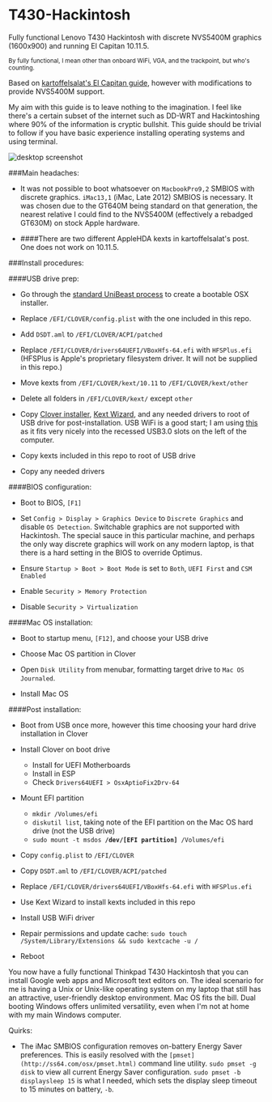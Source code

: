 # T430-Hackintosh
Fully functional Lenovo T430 Hackintosh with discrete NVS5400M graphics (1600x900) and running El Capitan 10.11.5. 

<sup>By fully functional, I mean other than onboard WiFi, VGA, and the trackpoint, but who's counting.</sup>

Based on [kartoffelsalat's El Capitan guide](http://www.tonymacx86.com/threads/guide-lenovo-t430-el-capitan.175935/), however with modifications to provide NVS5400M support.

My aim with this guide is to leave nothing to the imagination.  I feel like there's a certain subset of the internet such as DD-WRT and Hackintoshing where 90% of the information is cryptic bullshit.  This guide should be trivial to follow if you have basic experience installing operating systems and using terminal.

![desktop screenshot](http://i.imgur.com/DLfnx5D.jpg)

###Main headaches:

- It was not possible to boot whatsoever on `MacbookPro9,2` SMBIOS with discrete graphics. `iMac13,1` (iMac, Late 2012) SMBIOS is necessary.  It was chosen due to the GT640M being standard on that generation, the nearest relative I could find to the NVS5400M (effectively a rebadged GT630M) on stock Apple hardware.

- ####There are two different AppleHDA kexts in kartoffelsalat's post.  One does not work on 10.11.5.

###Install procedures:

####USB drive prep:
  
- Go through the [standard UniBeast process](http://www.tonymacx86.com/threads/unibeast-install-os-x-el-capitan-on-any-supported-intel-based-pc.172672/) to create a bootable OSX installer.

- Replace `/EFI/CLOVER/config.plist` with the one included in this repo.

- Add `DSDT.aml` to `/EFI/CLOVER/ACPI/patched`

- Replace `/EFI/CLOVER/drivers64UEFI/VBoxHfs-64.efi` with `HFSPlus.efi` (HFSPlus is Apple's proprietary filesystem driver. It will not be supplied in this repo.)

- Move kexts from `/EFI/CLOVER/kext/10.11` to `/EFI/CLOVER/kext/other`

- Delete all folders in `/EFI/CLOVER/kext/` except `other`

- Copy [Clover installer](https://sourceforge.net/projects/cloverefiboot/), [Kext Wizard](http://mac.softpedia.com/get/Utilities/Kext-Wizard.shtml), and any needed drivers to root of USB drive for post-installation. USB WiFi is a good start; I am using [this](https://www.amazon.com/Edimax-EW-7811Un-150Mbps-Raspberry-Supports/dp/B003MTTJOY) as it fits very nicely into the recessed USB3.0 slots on the left of the computer.

- Copy kexts included in this repo to root of USB drive
  
- Copy any needed drivers

####BIOS configuration:

- Boot to BIOS, `[F1]`

- Set `Config > Display > Graphics Device` to `Discrete Graphics` and disable `OS Detection`.  Switchable graphics are not supported with Hackintosh.  The special sauce in this particular machine, and perhaps the only way discrete graphics will work on any modern laptop, is that there is a hard setting in the BIOS to override Optimus.

- Ensure `Startup > Boot > Boot Mode` is set to `Both`, `UEFI First` and `CSM Enabled`

- Enable `Security > Memory Protection`

- Disable `Security > Virtualization`

####Mac OS installation:

- Boot to startup menu, `[F12]`, and choose your USB drive

- Choose Mac OS partition in Clover

- Open `Disk Utility` from menubar, formatting target drive to `Mac OS Journaled`.

- Install Mac OS

####Post installation:

- Boot from USB once more, however this time choosing your hard drive installation in Clover

- Install Clover on boot drive
  - Install for UEFI Motherboards
  - Install in ESP
  - Check `Drivers64UEFI > OsxAptioFix2Drv-64`

- Mount EFI partition
  - `mkdir /Volumes/efi`
  - `diskutil list`, taking note of the EFI partition on the Mac OS hard drive (not the USB drive)
  - `sudo mount -t msdos `**`/dev/[EFI partition]`**` /Volumes/efi`

- Copy `config.plist` to `/EFI/CLOVER`

- Copy `DSDT.aml` to `/EFI/CLOVER/ACPI/patched`

- Replace `/EFI/CLOVER/drivers64UEFI/VBoxHfs-64.efi` with `HFSPlus.efi`

- Use Kext Wizard to install kexts included in this repo

- Install USB WiFi driver

- Repair permissions and update cache: `sudo touch /System/Library/Extensions && sudo kextcache -u /`

- Reboot

You now have a fully functional Thinkpad T430 Hackintosh that you can install Google web apps and Microsoft text editors on.  The ideal scenario for me is having a Unix or Unix-like operating system on my laptop that still has an attractive, user-friendly desktop environment.  Mac OS fits the bill.  Dual booting Windows offers unlimited versatility, even when I'm not at home with my main Windows computer.

Quirks:

- The iMac SMBIOS configuration removes on-battery Energy Saver preferences.  This is easily resolved with the `[pmset](http://ss64.com/osx/pmset.html)` command line utility.  `sudo pmset -g disk` to view all current Energy Saver configuration.  `sudo pmset -b displaysleep 15` is what I needed, which sets the display sleep timeout to 15 minutes on battery, `-b`. 
